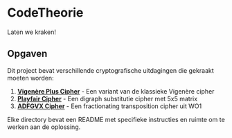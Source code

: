 # CodeTheorie
Laten we kraken!

## Opgaven

Dit project bevat verschillende cryptografische uitdagingen die gekraakt moeten worden:

1. **[Vigenère Plus Cipher](01-viginereplus/)** - Een variant van de klassieke Vigenère cipher
2. **[Playfair Cipher](02-playfair/)** - Een digraph substitutie cipher met 5x5 matrix
3. **[ADFGVX Cipher](03-adfgvx/)** - Een fractionating transposition cipher uit WO1

Elke directory bevat een README met specifieke instructies en ruimte om te werken aan de oplossing.

